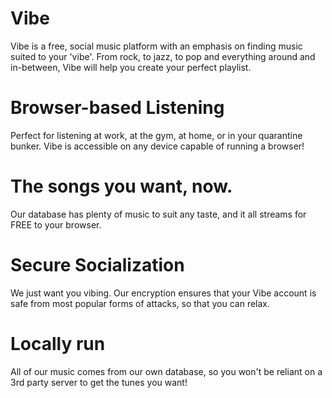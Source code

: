 # Vibe
Vibe is a free, social music platform with an emphasis on finding music suited to your 'vibe'.
From rock, to jazz, to pop and everything around and in-between, Vibe will help you create your perfect playlist.

# Browser-based Listening
Perfect for listening at work, at the gym, at home, or in your quarantine bunker. Vibe is accessible on any device capable of running a browser!

# The songs you want, now.
Our database has plenty of music to suit any taste, and it all streams for FREE to your browser.

# Secure Socialization
We just want you vibing. Our encryption ensures that your Vibe account is safe from most popular forms of attacks, so that you can relax.

# Locally run
All of our music comes from our own database, so you won't be reliant on a 3rd party server to get the tunes you want!
